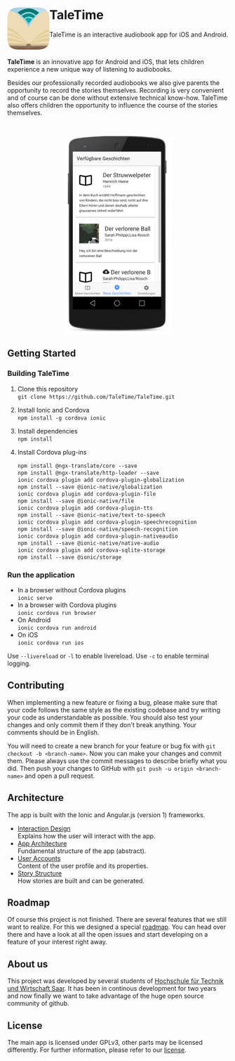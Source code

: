 # <img src="./.github/logo.png" width="96" align="left"> TaleTime 
TaleTime is an interactive audiobook app for iOS and Android.

<br>

**TaleTime** is an innovative app for Android and iOS, that lets children experience a new unique way of listening to audiobooks.

Besides our professionally recorded audiobooks we also give parents the opportunity to record the stories themselves. Recording is very convenient and of course can be done without extensive technical know-how. TaleTime also offers children the opportunity to influence the course of the stories themselves.

<br>

<p align="center">
    <img src="./.github/screenshot1.png" height="450" alt="Screenshot">
</p>


## Getting Started
### Building TaleTime
 1. Clone this repository<br>
 	``git clone https://github.com/TaleTime/TaleTime.git``
2. Install Ionic and Cordova<br>
	``npm install -g cordova ionic``
3. Install dependencies<br>
	``npm install``
4. Install Cordova plug-ins

	```
	npm install @ngx-translate/core --save
	npm install @ngx-translate/http-loader --save
	ionic cordova plugin add cordova-plugin-globalization
	npm install --save @ionic-native/globalization
	ionic cordova plugin add cordova-plugin-file
	npm install --save @ionic-native/file
	ionic cordova plugin add cordova-plugin-tts
	npm install --save @ionic-native/text-to-speech
	ionic cordova plugin add cordova-plugin-speechrecognition
	npm install --save @ionic-native/speech-recognition
	ionic cordova plugin add cordova-plugin-nativeaudio
	npm install --save @ionic-native/native-audio
	ionic cordova plugin add cordova-sqlite-storage
	npm install --save @ionic/storage
	```


### Run the application
- In a browser without Cordova plugins<br>
	``ionic serve``
- In a browser with Cordova plugins<br>
	``ionic cordova run browser``
- On Android<br>
	``ionic cordova run android``
- On iOS<br>
	``ionic cordova run ios``

Use `--livereload` or `-l` to enable livereload.
Use `-c` to enable terminal logging.


## Contributing

When implementing a new feature or fixing a bug, please make sure that your code follows the same style as the existing codebase and try writing your code as understandable as possible. You should also test your changes and only commit them if they don't break anything. Your comments should be in English.

You will need to create a new branch for your feature or bug fix with ``git checkout -b <branch-name>``. Now you can make your changes and commit them. Please always use the commit messages to describe briefly what you did. Then push your changes to GitHub with ``git push -u origin <branch-name>`` and open a pull request.


## Architecture

The app is built with the Ionic and Angular.js (version 1) frameworks.

- [Interaction Design](docs/interaction_design.md)  
  Explains how the user will interact with the app.
- [App Architecture](docs/app_architecture.md)  
  Fundamental structure of the app (abstract).
- [User Accounts](docs/UserAccounts.md)  
  Content of the user profile and its properties.
- [Story Structure](docs/story_structure.md)  
  How stories are built and can be generated.


## Roadmap

Of course this project is not finished. There are several features that we still want to realize.
For this we designed a special [roadmap](https://www.github.com/TaleTime/TaleTime/projects/1).
You can head over there and have a look at all the open issues and start developing on a feature
of your interest right away.


## About us

This project was developed by several students of [Hochschule für Technik und Wirtschaft Saar](http://www.htwsaar.de 'HTW Saar Homepage').
It has been in continous development for two years and now finally we want to take advantage of the huge
open source community of github.


## License

The main app is licensed under GPLv3, other parts may be licensed differently. For further information, please refer to our [license](LICENSE).
